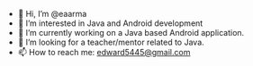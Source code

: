 - 👋 Hi, I’m @eaarma
- 👀 I’m interested in Java and Android development
- 🌱 I’m currently working on a Java based Android application.
- 💞️ I’m looking for a teacher/mentor related to Java.
- 📫 How to reach me: edward5445@gmail.com

<!---
eaarma/eaarma is a ✨ special ✨ repository because its `README.md` (this file) appears on your GitHub profile.
You can click the Preview link to take a look at your changes.
--->
